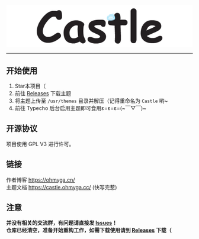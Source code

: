 <p align="center">
  <img src="docs/static/img/banner.png">
</p>
<hr>

## 开始使用
1. Star本项目（<br>
2. 前往 [Releases](https://github.com/ohmyga233/castle-Typecho-Theme/releases) 下载主题<br>
3. 将主题上传至 `/usr/themes` 目录并解压（记得重命名为 `Castle` 哟~<br>
4. 前往 Typecho 后台启用主题即可食用ε=ε=ε=(\~￣▽￣)\~
## 开源协议
项目使用 GPL V3 进行许可。

## 链接
作者博客 https://ohmyga.cn/<br>
主题文档 https://castle.ohmyga.cc/ (快写完惹)

## 注意
**并没有相关的交流群，有问题请直接发 [Issues](https://github.com/ohmyga233/castle-Typecho-Theme/issues)！**<br>
**仓库已经清空，准备开始重构工作，如需下载使用请到 [Releases](https://github.com/ohmyga233/castle-Typecho-Theme/releases) 下载（**

